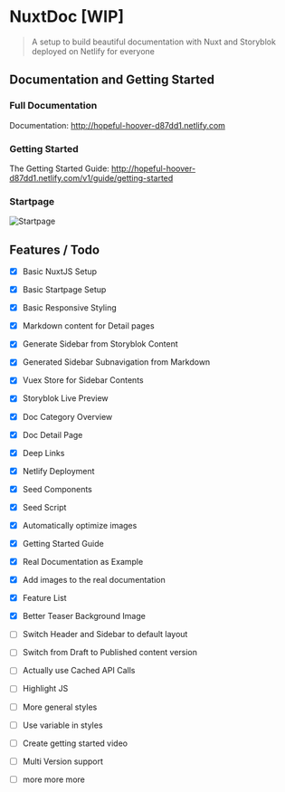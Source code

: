# NuxtDoc [WIP]

> A setup to build beautiful documentation with Nuxt and Storyblok deployed on Netlify for everyone

## Documentation and Getting Started

### Full Documentation

Documentation: http://hopeful-hoover-d87dd1.netlify.com

### Getting Started

The Getting Started Guide: http://hopeful-hoover-d87dd1.netlify.com/v1/guide/getting-started

### Startpage

![Startpage](https://a.storyblok.com/f/43760/2622x1582/4a89ba76f0/nuxtdoc-startpage.jpg)

## Features / Todo

- [x] Basic NuxtJS Setup
- [x] Basic Startpage Setup
- [x] Basic Responsive Styling
- [x] Markdown content for Detail pages
- [x] Generate Sidebar from Storyblok Content
- [x] Generated Sidebar Subnavigation from Markdown
- [x] Vuex Store for Sidebar Contents
- [x] Storyblok Live Preview
- [x] Doc Category Overview
- [x] Doc Detail Page
- [x] Deep Links
- [x] Netlify Deployment
- [x] Seed Components
- [x] Seed Script
- [x] Automatically optimize images
- [x] Getting Started Guide
- [x] Real Documentation as Example
- [x] Add images to the real documentation
- [x] Feature List
- [x] Better Teaser Background Image
- [ ] Switch Header and Sidebar to default layout
- [ ] Switch from Draft to Published content version
- [ ] Actually use Cached API Calls
- [ ] Highlight JS
- [ ] More general styles
- [ ] Use variable in styles
- [ ] Create getting started video
- [ ] Multi Version support
- [ ] more more more

